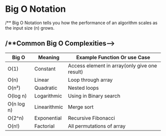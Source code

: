 # Big O Notation
<p>/** Big O Notation tells you how the performance of an algorithm scales as the input size (n) grows.
</p>

## /**Common Big O Complexities-->

<table>
 <thead>
   <tr>
    <th>Big O</th>
    <th>Meaning</th>
    <th>Example Function Or use Case</th>
   </tr>
 </thead>
 
 <tbody>
  <tr>
    <td>O(1)</td>
    <td>Constant</td>
    <td>Access element in array(only give one result)</td>
  </tr>

   <tr>
    <td>O(n)</td>
    <td>Linear</td>
    <td>Loop through array</td>
  </tr> 
  <tr>
    <td>O(n²)</td>
    <td>Quadratic</td>
    <td>Nested loops</td>
  </tr> 
  <tr>
    <td>O(log n)</td>
    <td>Logarithmic</td>
    <td>Using in Binary search</td>
  </tr>
   <tr>
    <td>O(n log n)</td>
    <td>Linearithmic</td>
    <td>Merge sort</td>
  </tr>
   <tr>
    <td>O(2^n)</td>
    <td>Exponential</td>
    <td>Recursive Fibonacci</td>
  </tr>
  <tr>
    <td>O(n!)</td>
    <td>Factorial</td>
    <td>All permutations of array</td>
  </tr>
 </tbody>
</table>

